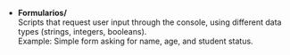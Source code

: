 - **Formularios/**  
  Scripts that request user input through the console, using different data types (strings, integers, booleans).  
  Example: Simple form asking for name, age, and student status.